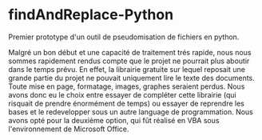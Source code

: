 # findAndReplace-Python
Premier prototype d'un outil de pseudomisation de fichiers en python. 

Malgré un bon début et une capacité de traitement trés rapide, nous nous sommes rapidement rendus compte que le projet ne pourrait plus aboutir dans le temps prévu. En effet, la librairie gratuite sur lequel reposait une grande partie du projet ne pouvait uniquement lire le texte des documents. Toute mise en page, formatage, images, graphes seraient perdus. Nous avons donc eu le choix entre essayer de compléter cette librairie (qui risquait de prendre énormément de temps) ou essayer de reprendre les bases et le redevelopper sous un autre language de programmation. Nous avons opté pour la deuxième option, qui fût réalisé en VBA sous l'environnement de Microsoft Office. 
